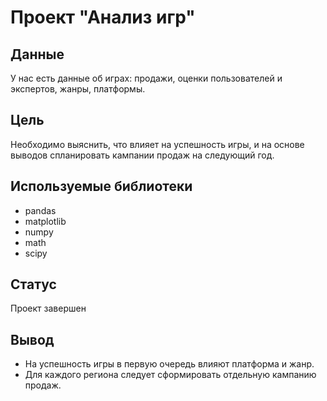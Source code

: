 # Проект "Анализ игр"
## Данные
 У нас есть данные об играх: продажи, оценки пользователей и экспертов, жанры, платформы.

## Цель
Необходимо выяснить, что влияет на успешность игры, и на основе выводов спланировать кампании продаж на следующий год.

## Используемые библиотеки
- pandas
- matplotlib
- numpy
- math
- scipy

## Статус
Проект завершен

## Вывод
- На успешность игры в первую очередь влияют платформа и жанр.
- Для каждого региона следует сформировать отдельную кампанию продаж.

